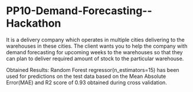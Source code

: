 # PP10-Demand-Forecasting--Hackathon

It is a delivery company which operates in multiple cities delivering to the warehouses in these cities.
The client wants you to help the company with demand forecasting for upcoming weeks to the warehouses so that they can plan to deliver required amount of stock to the particular warehouse.

Obtained Results: Random Forest regressor(n_estimators=15) has been used for predictions on the test data based on the Mean Absolute Error(MAE) and R2 score of 0.93 obtained during cross validation.

